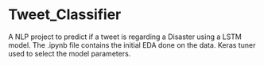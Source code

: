 # Tweet_Classifier
A NLP project to predict if a tweet is regarding a Disaster using a LSTM model.
The .ipynb file contains the initial EDA done on the data.
Keras tuner used to select the model parameters.
